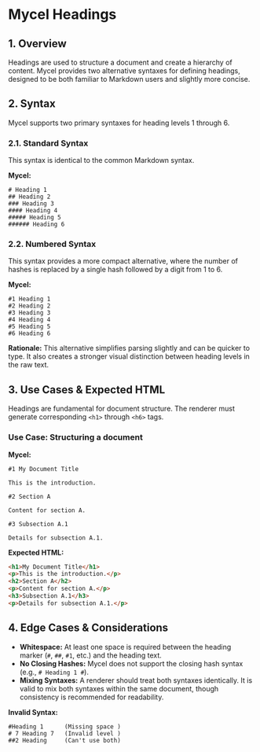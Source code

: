 # Mycel Headings

## 1. Overview

Headings are used to structure a document and create a hierarchy of content. Mycel provides two alternative syntaxes for defining headings, designed to be both familiar to Markdown users and slightly more concise.

## 2. Syntax

Mycel supports two primary syntaxes for heading levels 1 through 6.

### 2.1. Standard Syntax

This syntax is identical to the common Markdown syntax.

**Mycel:**
```mycel
# Heading 1
## Heading 2
### Heading 3
#### Heading 4
##### Heading 5
###### Heading 6
```

### 2.2. Numbered Syntax

This syntax provides a more compact alternative, where the number of hashes is replaced by a single hash followed by a digit from 1 to 6.

**Mycel:**
```mycel
#1 Heading 1
#2 Heading 2
#3 Heading 3
#4 Heading 4
#5 Heading 5
#6 Heading 6
```

**Rationale:** This alternative simplifies parsing slightly and can be quicker to type. It also creates a stronger visual distinction between heading levels in the raw text.

## 3. Use Cases & Expected HTML

Headings are fundamental for document structure. The renderer must generate corresponding `<h1>` through `<h6>` tags.

### Use Case: Structuring a document

**Mycel:**
```mycel
#1 My Document Title

This is the introduction.

#2 Section A

Content for section A.

#3 Subsection A.1

Details for subsection A.1.
```

**Expected HTML:**
```html
<h1>My Document Title</h1>
<p>This is the introduction.</p>
<h2>Section A</h2>
<p>Content for section A.</p>
<h3>Subsection A.1</h3>
<p>Details for subsection A.1.</p>
```

## 4. Edge Cases & Considerations

- **Whitespace:** At least one space is required between the heading marker (`#`, `##`, `#1`, etc.) and the heading text.
- **No Closing Hashes:** Mycel does not support the closing hash syntax (e.g., `# Heading 1 #`).
- **Mixing Syntaxes:** A renderer should treat both syntaxes identically. It is valid to mix both syntaxes within the same document, though consistency is recommended for readability.

**Invalid Syntax:**
```mycel
#Heading 1      (Missing space )
# 7 Heading 7   (Invalid level )
##2 Heading     (Can't use both) 
```
